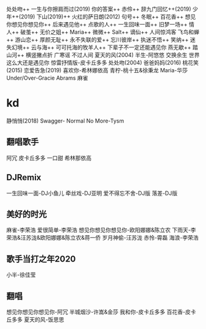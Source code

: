 处处吻++
一生与你擦肩而过(2019)
你的答案++
赤伶++
辞九门回忆++(2019)
少年++(2019)
下山(2019)++
火红的萨日朗(2012)
句号++
冬眠++
百花香++
想见你想见你想见你++
后来遇见他++
点歌的人++
一生回味一面++
旧梦一场++
情人++
破茧++
无价之姐++
Maria++
微微++
Salt++
谪仙++
人间惊鸿客
飞鸟和蝉++
游山恋++
厚颜无耻++
永不失联的爱++
忘川彼岸++
执迷不悟++
笑纳++
迷失幻境++
云与海++
可可托海的牧羊人++
下辈子不一定还能遇见你
燕无歇++
踏山河++
横竖撇点折
广寒谣
不过人间
夏天的风(2004)
半生-阿悠悠
交换余生
世界这么大还是遇见你
惊雷抒情版-皮卡丘多多
处处吻(2004)
爸爸妈妈(2016)
桃花笑(2015)
恋爱告急(2019)
喜欢你-希林娜依高
青柠-桃十五&徐秉龙
Maria-华莎
Under/Over-Gracie Abrams
麻雀
# kd
静悄悄(2018)
Swagger-
Normal No More-Tysm
## 翻唱歌手
阿冗
皮卡丘多多
一口甜
希林那依高
## DJRemix
一生回味一面-DJ小鱼儿
牵丝戏-DJ亚明
爱不得忘不舍-DJ版
落差-DJ版
## 美好的时光
麻雀-李荣浩
爱很简单-李荣浩
想见你想见你想见你-欧阳娜娜&陈立农
下雨天-李荣浩&汪苏泷&欧阳娜娜&陈立农&蒋一侨
岁月神偷-汪苏泷
赤怜-霄磊
海浪-李荣浩
## 歌手当打之年2020
小半-徐佳莹
## 翻唱
想见你想见你想见你-阿冗
半城烟沙-许嵩&金莎
我和你-皮卡丘多多
百花香-皮卡丘多多
夏天的风-饭思思